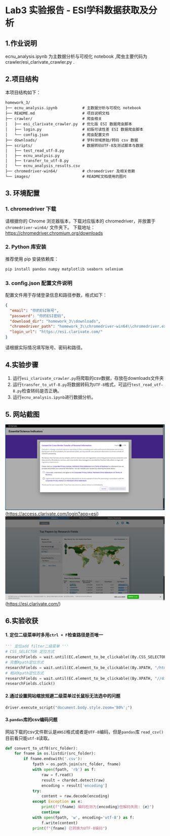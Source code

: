 # Lab3 实验报告 - ESI学科数据获取及分析

## 1.作业说明  
ecnu_analysis.ipynb 为主数据分析与可视化 notebook ,爬虫主要代码为 crawler/esi_clarivate_crawler.py .


## 2.项目结构  

本项目结构如下：

```
homework_3/
├── ecnu_analysis.ipynb           # 主数据分析与可视化 notebook
├── README.md                     # 项目说明文档
├── crawler/                      # 爬虫相关
│   ├── esi_clarivate_crawler.py  # 优化版 ESI 数据爬虫脚本
│   ├── login.py                  # 初版可读性差 ESI 数据爬虫脚本
│   └── config.json               # 爬虫配置文件
├── downloads/                    # 学科领域原始/转码 csv 数据
├── scripts/                      # 数据转码UTF-8及测试脚本与数据
│   ├── test_read_utf-8.py   
│   ├── ecnu_analysis.py
│   ├── transfer_to_utf-8.py
│   └── ecnu_analysis_results.csv
├── chromedriver-win64/           # chromedriver 及相关依赖
└── images/                       # README文档使用的图片
```


## 3. 环境配置

### 1. chromedriver 下载
请根据你的 Chrome 浏览器版本，下载对应版本的 chromedriver，并放置于 `chromedriver-win64/` 文件夹下。
下载地址：https://chromedriver.chromium.org/downloads

### 2. Python 库安装
推荐使用 pip 安装依赖库：
```bash
pip install pandas numpy matplotlib seaborn selenium
```

### 3. config.json 配置文件说明
配置文件用于存储登录信息和路径参数，格式如下：
```json
{
  "email": "你的ESI账号",
  "password": "你的ESI密码",
  "download_dir": "homework_3\\downloads",
  "chromedriver_path": "homework_3\\chromedriver-win64\\chromedriver.exe",
  "login_url": "https://esi.clarivate.com/"
}
```  
请根据实际情况填写账号、密码和路径。  


## 4.实验步骤  

1. 运行`esi_clarivate_crawler.py`将爬取的csv数据，存放在downloads文件夹  
2. 运行`transfer_to_utf-8.py`将数据转码为`UTF-8`格式，可运行`test_read_utf-8.py`检查转码是否正确。  
3. 运行`ecnu_analysis.ipynb`进行数据分析。  


## 5. 网站截图

![alt text](images/login.png)
(https://access.clarivate.com/login?app=esi)
![alt text](images/main.png)  
(https://esi.clarivate.com/)  


## 6.实验收获   

#### 1. 定位二级菜单时多用`ctrl + F`检查路径是否唯一  

```python  
''' 定位add filter二级菜单 '''  
# CSS_SELECTOR 定位方式  
researchFields = wait.until(EC.element_to_be_clickable((By.CSS_SELECTOR, "#popup .inner-popup-link#researchFields")))  
# 完整Xpath定位方式  
researchFields = wait.until(EC.element_to_be_clickable((By.XPATH, "/html/body/div[1]/div[2]/div[7]/div/ul/li[2]/a")))  
# 相对Xpath定位方式  
researchFields = wait.until(EC.element_to_be_clickable((By.XPATH, "//div[@id='popup']//a[@id='researchFields']")))  
researchFields.click()  
```   

#### 2.通过设置网站缩放规避二级菜单过长鼠标无法选中的问题
```python
driver.execute_script("document.body.style.zoom='80%';")
```

#### 3.`pandas`库的csv编码问题    

网站下载的csv文件默认是`ANSI`格式或者是`UTF-8`编码，但是`pandas`库 `read_csv()`目前看只能`utf-8`读取。  
```python
def convert_to_utf8(src_folder):
    for fname in os.listdir(src_folder):
        if fname.endswith('.csv'):
            fpath = os.path.join(src_folder, fname)
            with open(fpath, 'rb') as f:
                raw = f.read()
                result = chardet.detect(raw)
                encoding = result['encoding']
            try:
                content = raw.decode(encoding)
            except Exception as e:
                print(f"{fname} 编码检测为{encoding}但解码失败: {e}")
                continue
            with open(fpath, 'w', encoding='utf-8') as f:
                f.write(content)
            print(f"{fname} 已转换为UTF-8编码")
```



